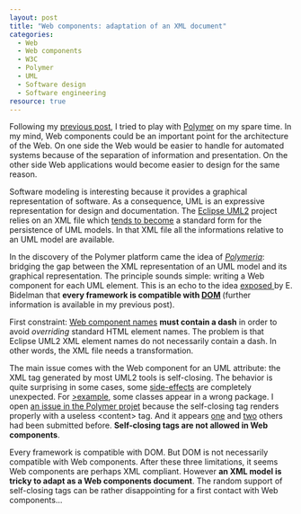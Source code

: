 ```yaml
---
layout: post
title: "Web components: adaptation of an XML document"
categories: 
  - Web
  - Web components
  - W3C
  - Polymer
  - UML
  - Software design
  - Software engineering
resource: true
---
```

<p>
Following my <a href="../note/web-components-polymer">previous post</a>, I tried to play with <a href="https://www.polymer-project.org/">Polymer</a> on my spare time. In my mind, Web components could be an important point for the architecture of the Web. On one side the Web would be easier to handle for automated systems because of the separation of information and presentation. On the other side Web applications would become easier to design for the same reason.
</p>
<p>
Software modeling is interesting because it provides a graphical representation of software. As a consequence, UML is an expressive representation for design and documentation. The <a href="http://wiki.eclipse.org/MDT-UML2">Eclipse UML2</a> project relies on an XML file which <a href="http://modeling-languages.com/eclipse-mdtuml2-xmi-de-facto-standard/">tends to become</a> a standard form for the persistence of UML models. In that XML file all the informations relative to an UML model are available.
<p>  
In the discovery of the Polymer platform came the idea of <em><a href="https://github.com/bdulac/polymeria">Polymeria</a></em>: bridging the gap between the XML representation of an UML model and its graphical representation. The principle sounds simple: writing a Web component for each UML element. This is an echo to the idea <a href="http://www.youtube.com/watch?v=8OJ7ih8EE7s">exposed </a> by E. Bidelman that <b>every framework is compatible with 
<span itemprop="citation" itemscope itemtype="http://schema.org/TechArticle">
	<a href="http://www.w3.org/DOM/#what">DOM</a>
	<meta itemprop="url" content="http://www.w3.org/DOM/#what" />
	<link itemprop="sameAs" href="http://en.wikipedia.org/wiki/Document_Object_Model#cite_note-Introduction-1" />
	<span itemprop="publisher" itemscope itemtype="http://schema.org/Organization">
		<meta itemprop="legalName" content="World Wide Web Consortium" />
		<link itemprop="sameAs" href="http://www.w3.org/"></link>
		<link itemprop="sameAs" href="http://en.wikipedia.org/wiki/World_Wide_Web_Consortium"></link>
	</span>
</span></b> (further information is available in my previous post).
</p>
<p>
First constraint: <a href="http://webcomponents.org/articles/how-should-i-name-my-element/">Web component names</a> <b>must contain a dash</b> in order to avoid <em>overriding</em> standard HTML element names. The problem is that Eclipse UML2 XML element names do not necessarily contain a dash. In other words, the XML file needs a transformation.
</p>
<p>
The main issue comes with the Web component for an UML attribute: the XML tag generated by most UML2 tools is self-closing. The behavior is quite surprising in some cases, some <a href="https://github.com/bdulac/polymeria/issues/1">side-effects</a> are completely unexpected. For <a href="../sample/polymeria-nested-packages-bug">>example</a>, some classes appear in a wrong package. I open <a href="https://github.com/Polymer/polymer/issues/962">an issue in the Polymer projet</a> because the self-closing tag renders properly with a useless &lt;content&gt; tag. And it appears <a href="https://github.com/Polymer/polymer/issues/899">one</a> and <a href="https://github.com/Polymer/polymer/issues/628">two</a> others had been submitted before. <b>Self-closing tags are not allowed in Web components</b>.
</p>
<p>
Every framework is compatible with DOM. But DOM is not necessarily compatible with Web components. After these three limitations, it seems Web components are perhaps XML compliant. However <b>an XML model is tricky to adapt as a Web components document</b>. The random support of self-closing tags can be rather disappointing for a first contact with Web components...
</p>
